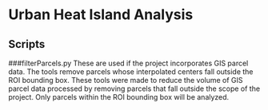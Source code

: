 # Urban Heat Island Analysis

## Scripts

###filterParcels.py
These are used if the project incorporates GIS parcel data.
The tools remove parcels whose interpolated centers fall outside the ROI bounding box.
These tools were made to reduce the volume of GIS parcel data processed by removing parcels that fall outside the scope of the project. Only parcels within the ROI bounding box will be analyzed.
